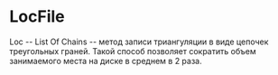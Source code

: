 # LocFile
Loc -- List Of Chains --  метод записи триангуляции в виде цепочек треугольных граней. Такой способ позволяет сократить объем занимаемого места на диске в среднем в 2 раза.
